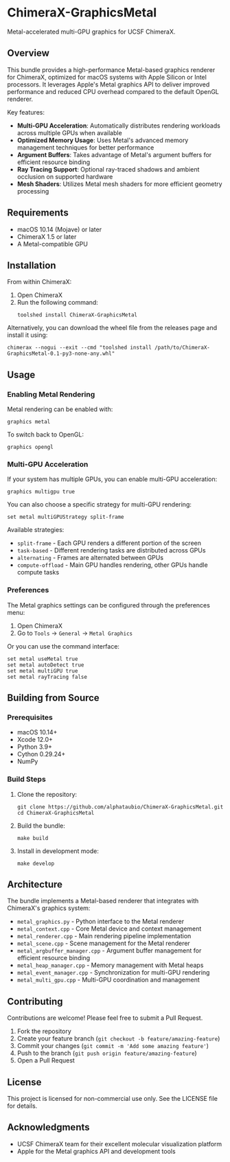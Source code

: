 # ChimeraX-GraphicsMetal

Metal-accelerated multi-GPU graphics for UCSF ChimeraX.

## Overview

This bundle provides a high-performance Metal-based graphics renderer for ChimeraX, optimized for macOS systems with Apple Silicon or Intel processors. It leverages Apple's Metal graphics API to deliver improved performance and reduced CPU overhead compared to the default OpenGL renderer.

Key features:
- **Multi-GPU Acceleration**: Automatically distributes rendering workloads across multiple GPUs when available
- **Optimized Memory Usage**: Uses Metal's advanced memory management techniques for better performance
- **Argument Buffers**: Takes advantage of Metal's argument buffers for efficient resource binding
- **Ray Tracing Support**: Optional ray-traced shadows and ambient occlusion on supported hardware
- **Mesh Shaders**: Utilizes Metal mesh shaders for more efficient geometry processing

## Requirements

- macOS 10.14 (Mojave) or later
- ChimeraX 1.5 or later
- A Metal-compatible GPU

## Installation

From within ChimeraX:

1. Open ChimeraX
2. Run the following command:
   ```
   toolshed install ChimeraX-GraphicsMetal
   ```

Alternatively, you can download the wheel file from the releases page and install it using:
```
chimerax --nogui --exit --cmd "toolshed install /path/to/ChimeraX-GraphicsMetal-0.1-py3-none-any.whl"
```

## Usage

### Enabling Metal Rendering

Metal rendering can be enabled with:
```
graphics metal
```

To switch back to OpenGL:
```
graphics opengl
```

### Multi-GPU Acceleration

If your system has multiple GPUs, you can enable multi-GPU acceleration:
```
graphics multigpu true
```

You can also choose a specific strategy for multi-GPU rendering:
```
set metal multiGPUStrategy split-frame
```

Available strategies:
- `split-frame` - Each GPU renders a different portion of the screen
- `task-based` - Different rendering tasks are distributed across GPUs
- `alternating` - Frames are alternated between GPUs
- `compute-offload` - Main GPU handles rendering, other GPUs handle compute tasks

### Preferences

The Metal graphics settings can be configured through the preferences menu:

1. Open ChimeraX
2. Go to `Tools` → `General` → `Metal Graphics`

Or you can use the command interface:
```
set metal useMetal true
set metal autoDetect true
set metal multiGPU true
set metal rayTracing false
```

## Building from Source

### Prerequisites

- macOS 10.14+
- Xcode 12.0+
- Python 3.9+
- Cython 0.29.24+
- NumPy

### Build Steps

1. Clone the repository:
   ```
   git clone https://github.com/alphataubio/ChimeraX-GraphicsMetal.git
   cd ChimeraX-GraphicsMetal
   ```

2. Build the bundle:
   ```
   make build
   ```

3. Install in development mode:
   ```
   make develop
   ```

## Architecture

The bundle implements a Metal-based renderer that integrates with ChimeraX's graphics system:

- `metal_graphics.py` - Python interface to the Metal renderer
- `metal_context.cpp` - Core Metal device and context management
- `metal_renderer.cpp` - Main rendering pipeline implementation
- `metal_scene.cpp` - Scene management for the Metal renderer
- `metal_argbuffer_manager.cpp` - Argument buffer management for efficient resource binding
- `metal_heap_manager.cpp` - Memory management with Metal heaps
- `metal_event_manager.cpp` - Synchronization for multi-GPU rendering
- `metal_multi_gpu.cpp` - Multi-GPU coordination and management

## Contributing

Contributions are welcome! Please feel free to submit a Pull Request.

1. Fork the repository
2. Create your feature branch (`git checkout -b feature/amazing-feature`)
3. Commit your changes (`git commit -m 'Add some amazing feature'`)
4. Push to the branch (`git push origin feature/amazing-feature`)
5. Open a Pull Request

## License

This project is licensed for non-commercial use only. See the LICENSE file for details.

## Acknowledgments

- UCSF ChimeraX team for their excellent molecular visualization platform
- Apple for the Metal graphics API and development tools
